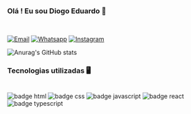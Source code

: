 ### Olá ! Eu sou Diogo Eduardo 👋
<br>

[![Email](https://img.shields.io/badge/Gmail-D14836?style=for-the-badge&logo=gmail&logoColor=white)](href=mailto:dev.juniordiogo@gmail.com)
[![Whatsapp](https://img.shields.io/badge/WhatsApp-25D366?style=for-the-badge&logo=whatsapp&logoColor=white)]("https://wa.me/5561982398967")
[![Instagram](https://img.shields.io/badge/Instagram-E4405F?style=for-the-badge&logo=instagram&logoColor=white)]("https://www.instagram.com/p4peldebala/")

![Anurag's GitHub stats](https://github-readme-stats.vercel.app/api?username=p4peldebala&show_icons=true&theme=dracula)

### Tecnologias utilizadas 🖥️

<div style="display: inline_block"><br>
    <img align = "center" alt="badge html" src="https://img.shields.io/badge/HTML5-E34F26?style=for-the-badge&logo=html5&logoColor=white">
    <img align = "center" alt="badge css" src="https://img.shields.io/badge/CSS3-1572B6?style=for-the-badge&logo=css3&logoColor=white">
    <img align = "center" alt="badge javascript" src="https://img.shields.io/badge/JavaScript-F7DF1E?style=for-the-badge&logo=javascript&logoColor=black">
    <img align = "center" alt="badge react" src="https://img.shields.io/badge/React-20232A?style=for-the-badge&logo=react&logoColor=61DAFB">
    <img align = "center" alt="badge typescript" src="https://img.shields.io/badge/TypeScript-007ACC?style=for-the-badge&logo=typescript&logoColor=white">


</div>

